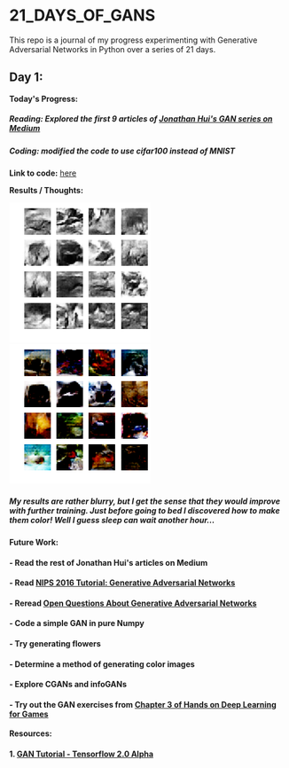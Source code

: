 # 21_DAYS_OF_GANS
This repo is a journal of my progress experimenting with Generative Adversarial Networks in Python over a series of 21 days.
## Day 1: 
**Today's Progress:**
##### Reading: Explored the first 9 articles of [Jonathan Hui's GAN series on Medium](https://medium.com/@jonathan_hui/gan-gan-series-2d279f906e7b)
##### Coding: modified the code to use cifar100 instead of MNIST

**Link to code:** [here](https://colab.research.google.com/drive/1v1cb2iYof5KSdbm6-j381csR1OCWtZaq)

**Results / Thoughts:**

![cifar100 results](https://raw.githubusercontent.com/aztecman/21_DAYS_OF_GANS/master/cifar100_400EPOCHS.png)
![cifar100 color-results](https://raw.githubusercontent.com/aztecman/21_DAYS_OF_GANS/master/day1_cifar100_400EPOCHS_color.png)

##### My results are rather blurry, but I get the sense that they would improve with further training. Just before going to bed I discovered how to make them color! Well I guess sleep can wait another hour...

**Future Work:**
#### - Read the rest of Jonathan Hui's articles on Medium
#### - Read [NIPS 2016 Tutorial: Generative Adversarial Networks](https://arxiv.org/abs/1701.00160)
#### - Reread [Open Questions About Generative Adversarial Networks](https://distill.pub/2019/gan-open-problems/)
#### - Code a simple GAN in pure Numpy
#### - Try generating flowers
#### - Determine a method of generating color images
#### - Explore CGANs and infoGANs
#### - Try out the GAN exercises from [Chapter 3 of Hands on Deep Learning for Games](https://github.com/PacktPublishing/Hands-On-Deep-Learning-for-Games/tree/master/Chapter03/Chapter_3)

**Resources:**
#### 1. [GAN Tutorial - Tensorflow 2.0 Alpha](https://colab.research.google.com/github/tensorflow/docs/blob/master/site/en/r2/tutorials/generative/dcgan.ipynb)
